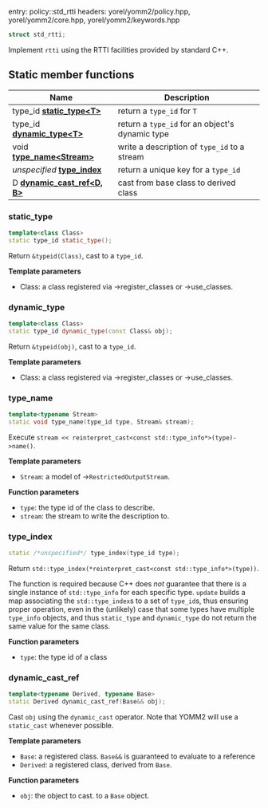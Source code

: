 entry: policy::std_rtti
headers: yorel/yomm2/policy.hpp, yorel/yomm2/core.hpp, yorel/yomm2/keywords.hpp

```c++
struct std_rtti;
```

Implement `rtti` using the RTTI facilities provided by standard C++.

## Static member functions

| Name                                          | Description                                     |
| --------------------------------------------- | ----------------------------------------------- |
| type_id [**static_type\<T>**](#static_type)   | return a `type_id` for `T`                      |
| type_id [**dynamic_type\<T>**](#dynamic_type) | return a `type_id` for an object's dynamic type |
| void [**type_name\<Stream>**](#type_name)     | write a description of `type_id` to a stream    |
| *unspecified* [**type_index**](#type_index)   | return a unique key for a `type_id`             |
| D [**dynamic_cast_ref\<D, B>**](#dynamic_cast_ref)  | cast from base class to derived class           |

### static_type

```c++
template<class Class>
static type_id static_type();
```

Return `&typeid(Class)`, cast to a `type_id`.

**Template parameters**

* Class: a class registered via ->register_classes or ->use_classes.

### dynamic_type

```c++
template<class Class>
static type_id dynamic_type(const Class& obj);
```

Return `&typeid(obj)`, cast to a `type_id`.

**Template parameters**

* Class: a class registered via ->register_classes or ->use_classes.

### type_name

```c++
template<typename Stream>
static void type_name(type_id type, Stream& stream);
```

Execute `stream << reinterpret_cast<const std::type_info*>(type)->name()`.

**Template parameters**

* `Stream`: a model of ->`RestrictedOutputStream`.

**Function parameters**

* `type`: the type id of the class to describe.
* `stream`: the stream to write the description to.


### type_index

```c++
static /*unspecified*/ type_index(type_id type);
```

Return `std::type_index(*reinterpret_cast<const std::type_info*>(type))`.

The function is required because C++ does *not* guarantee that there is a single
instance of `std::type_info` for each specific type. `update` builds a map
associating the `std::type_index`s to a set of `type_id`s, thus ensuring proper
operation, even in the (unlikely) case that some types have multiple `type_info`
objects, and thus `static_type` and `dynamic_type` do not return the same value
for the same class.

**Function parameters**

* `type`: the type id of a class

### dynamic_cast_ref

```c++
template<typename Derived, typename Base>
static Derived dynamic_cast_ref(Base&& obj);
```

Cast `obj` using the `dynamic_cast` operator. Note that YOMM2 will use a
`static_cast` whenever possible.

**Template parameters**

* `Base`: a registered class.  `Base&&` is guaranteed to evaluate to a
  reference
* `Derived`: a registered class, derived from `Base`.

**Function parameters**

* `obj`: the object to cast.
  to a `Base` object.
